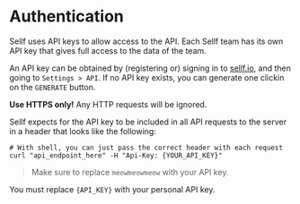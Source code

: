 # Authentication

Sellf uses API keys to allow access to the API. Each Sellf team has its own API key that gives full access to the data of the team.

An API key can be obtained by (registering or) signing in to [sellf.io](https://www.sellf.io), and then going to `Settings > API`. If no API key exists, you can generate one clickin on the `GENERATE` button.

<aside class="warning">
<strong>Use HTTPS only!</strong> Any HTTP requests will be ignored.
</aside>


Sellf expects for the API key to be included in all API requests to the server in a header that looks like the following:



```shell
# With shell, you can just pass the correct header with each request
curl "api_endpoint_here" -H "Api-Key: {YOUR_API_KEY}"
```

> Make sure to replace `meowmeowmeow` with your API key.


<aside class="notice">
You must replace <code>{API_KEY}</code> with your personal API key.
</aside>



